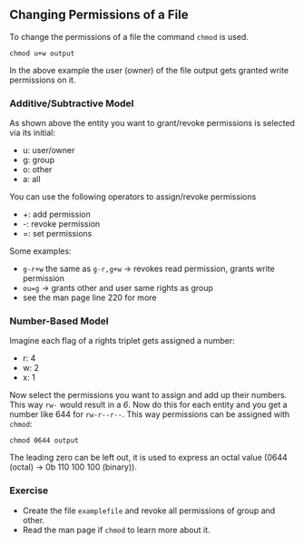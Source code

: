 ## Changing Permissions of a File
To change the permissions of a file the command `chmod` is used.

~~~~
chmod u+w output
~~~~
In the above example the *u*ser (owner) of the file output gets granted write permissions on it.

### Additive/Subtractive Model
As shown above the entity you want to grant/revoke permissions is selected via its initial:
- u: user/owner
- g: group
- o: other
- a: all

You can use the following operators to assign/revoke permissions
- +: add permission
- -: revoke permission
- =: set permissions

Some examples:
- `g-r+w` the same as `g-r,g+w` -> revokes read permission, grants write permission
- `ou=g` -> grants other and user same rights as group
- see the man page line 220 for more


### Number-Based Model
Imagine each flag of a rights triplet gets assigned a number:
- r: 4
- w: 2
- x: 1

Now select the permissions you want to assign and add up their numbers. This way `rw-` would result in a *6*. Now do this for each entity and you get a number like 644 for `rw-r--r--`.
This way permissions can be assigned with `chmod`:

~~~~
chmod 0644 output
~~~~
The leading zero can be left out, it is used to express an octal value (0644 (octal) -> 0b 110 100 100 (binary)).

### Exercise
- Create the file `examplefile` and revoke all permissions of group and other.
- Read the man page if `chmod` to learn more about it.
